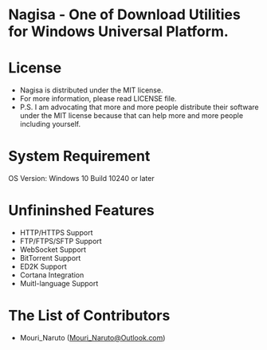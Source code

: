 # Nagisa - One of Download Utilities for Windows Universal Platform.

# License

- Nagisa is distributed under the MIT license.
- For more information, please read LICENSE file.
- P.S. I am advocating that more and more people distribute their software under the MIT license because that can help more and more people including yourself.

# System Requirement
OS Version: Windows 10 Build 10240 or later

# Unfininshed Features
- HTTP/HTTPS Support
- FTP/FTPS/SFTP Support
- WebSocket Support
- BitTorrent Support
- ED2K Support
- Cortana Integration
- Muitl-language Support

# The List of Contributors
- Mouri_Naruto (Mouri_Naruto@Outlook.com)

